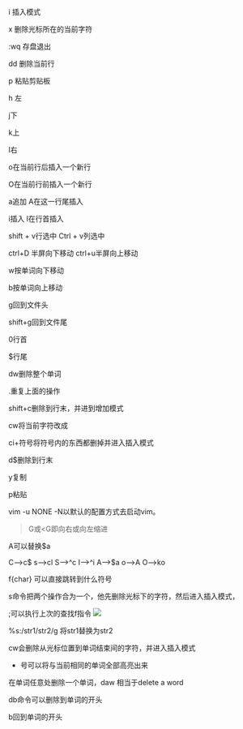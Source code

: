 i 插入模式

x 删除光标所在的当前字符

:wq 存盘退出

dd 删除当前行

p 粘贴剪贴板

h 左

j下

k上

l右

o在当前行后插入一个新行

O在当前行前插入一个新行

a追加
A在这一行尾插入

i插入
I在行首插入

shift + v行选中
Ctrl + v列选中

ctrl+D 半屏向下移动
ctrl+u半屏向上移动

w按单词向下移动

b按单词向上移动

g回到文件头

shift+g回到文件尾

0行首

$行尾

dw删除整个单词

.重复上面的操作

shift+c删除到行末，并进到增加模式

cw将当前字符改成

ci+符号将符号内的东西都删掉并进入插入模式

d$删除到行末

y复制

p粘贴

vim -u NONE -N以默认的配置方式去启动vim。

>G或<G即向右或向左缩进

A可以替换$a

C-->c$
s-->cl
S-->^c
I-->^i
A-->$a
o-->A<CR>
O-->ko

f{char} 可以直接跳转到什么符号

s命令把两个操作合为一个，他先删除光标下的字符，然后进入插入模式，

;可以执行上次的查找f指令
![](http://i.imgur.com/NAneeNn.png)

%s:/str1/str2/g 将str1替换为str2

cw会删除从光标位置到单词结束间的字符，并进入插入模式

* 号可以将与当前相同的单词全部高亮出来

在单词任意处删除一个单词，daw    相当于delete a word

  db命令可以删除到单词的开头
  
  b回到单词的开头